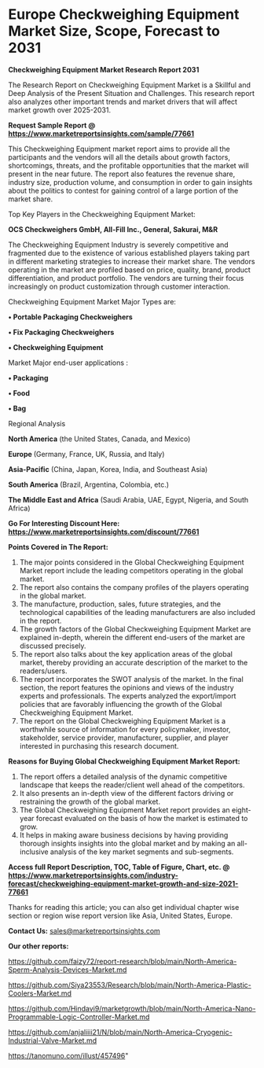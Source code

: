  # Europe Checkweighing Equipment Market Size, Scope, Forecast to 2031

<strong>Checkweighing Equipment Market Research Report 2031</strong>

The Research Report on Checkweighing Equipment Market is a Skillful and Deep Analysis of the Present Situation and Challenges. This research report also analyzes other important trends and market drivers that will affect market growth over 2025-2031.

<strong>Request Sample Report @ <a href=https://www.marketreportsinsights.com/sample/77661>https://www.marketreportsinsights.com/sample/77661</a></strong>

This Checkweighing Equipment market report aims to provide all the participants and the vendors will all the details about growth factors, shortcomings, threats, and the profitable opportunities that the market will present in the near future. The report also features the revenue share, industry size, production volume, and consumption in order to gain insights about the politics to contest for gaining control of a large portion of the market share.

Top Key Players in the Checkweighing Equipment Market:

<strong>OCS Checkweighers GmbH, All-Fill Inc., General, Sakurai, M&R</strong>

The Checkweighing Equipment Industry is severely competitive and fragmented due to the existence of various established players taking part in different marketing strategies to increase their market share. The vendors operating in the market are profiled based on price, quality, brand, product differentiation, and product portfolio. The vendors are turning their focus increasingly on product customization through customer interaction.

Checkweighing Equipment Market Major Types are:

<strong>• Portable Packaging Checkweighers

• Fix Packaging Checkweighers

• Checkweighing Equipment</strong>

Market Major end-user applications :

<strong>• Packaging

• Food

• Bag</strong>

Regional Analysis

</u><strong><b>North America</b></strong> (the United States, Canada, and Mexico)

<strong><b>Europe </b></strong>(Germany, France, UK, Russia, and Italy)

<strong><b>Asia-Pacific</b></strong> (China, Japan, Korea, India, and Southeast Asia)

<strong><b>South America</b></strong> (Brazil, Argentina, Colombia, etc.)

<strong><b>The Middle East and Africa</b></strong> (Saudi Arabia, UAE, Egypt, Nigeria, and South Africa)

<strong>Go For Interesting Discount Here: <a href=https://www.marketreportsinsights.com/discount/77661>https://www.marketreportsinsights.com/discount/77661</a></strong>

<strong>Points Covered in The Report:</strong>
<ol>
  <li>The major points considered in the Global Checkweighing Equipment Market report include the leading competitors operating in the global market.</li>
  <li>The report also contains the company profiles of the players operating in the global market.</li>
  <li>The manufacture, production, sales, future strategies, and the technological capabilities of the leading manufacturers are also included in the report.</li>
  <li>The growth factors of the Global Checkweighing Equipment Market are explained in-depth, wherein the different end-users of the market are discussed precisely.</li>
  <li>The report also talks about the key application areas of the global market, thereby providing an accurate description of the market to the readers/users.</li>
  <li>The report incorporates the SWOT analysis of the market. In the final section, the report features the opinions and views of the industry experts and professionals. The experts analyzed the export/import policies that are favorably influencing the growth of the Global Checkweighing Equipment Market.</li>
  <li>The report on the Global Checkweighing Equipment Market is a worthwhile source of information for every policymaker, investor, stakeholder, service provider, manufacturer, supplier, and player interested in purchasing this research document.</li>
</ol>
<strong>Reasons for Buying Global Checkweighing Equipment Market Report:</strong>

<ol>
  <li>The report offers a detailed analysis of the dynamic competitive landscape that keeps the reader/client well ahead of the competitors.</li>
  <li>It also presents an in-depth view of the different factors driving or restraining the growth of the global market.</li>
  <li>The Global Checkweighing Equipment Market report provides an eight-year forecast evaluated on the basis of how the market is estimated to grow.</li>
  <li>It helps in making aware business decisions by having providing thorough insights insights into the global market and by making an all-inclusive analysis of the key market segments and sub-segments.</li>
</ol>
<strong>Access full Report Description, TOC, Table of Figure, Chart, etc. @ <a href=https://www.marketreportsinsights.com/industry-forecast/checkweighing-equipment-market-growth-and-size-2021-77661>https://www.marketreportsinsights.com/industry-forecast/checkweighing-equipment-market-growth-and-size-2021-77661</a></strong>


Thanks for reading this article; you can also get individual chapter wise section or region wise report version like Asia, United States, Europe.

<strong>Contact Us:</strong>
sales@marketreportsinsights.com

<strong>Our other reports:</strong>

<a href=https://github.com/faizy72/report-research/blob/main/North-America-Sperm-Analysis-Devices-Market.md>https://github.com/faizy72/report-research/blob/main/North-America-Sperm-Analysis-Devices-Market.md</a>

<a href=https://github.com/Siya23553/Research/blob/main/North-America-Plastic-Coolers-Market.md>https://github.com/Siya23553/Research/blob/main/North-America-Plastic-Coolers-Market.md</a>

<a href=https://github.com/Hindavi9/marketgrowth/blob/main/North-America-Nano-Programmable-Logic-Controller-Market.md>https://github.com/Hindavi9/marketgrowth/blob/main/North-America-Nano-Programmable-Logic-Controller-Market.md</a>

<a href=https://github.com/anjaliiii21/N/blob/main/North-America-Cryogenic-Industrial-Valve-Market.md>https://github.com/anjaliiii21/N/blob/main/North-America-Cryogenic-Industrial-Valve-Market.md</a>

<a href=https://tanomuno.com/illust/457496>https://tanomuno.com/illust/457496</a>"
